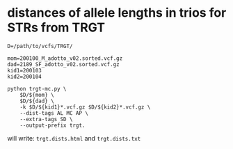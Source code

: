 # distances of allele lengths in trios for STRs from TRGT

```
D=/path/to/vcfs/TRGT/

mom=200100_M_adotto_v02.sorted.vcf.gz
dad=2189_SF_adotto_v02.sorted.vcf.gz
kid1=200103
kid2=200104

python trgt-mc.py \
	$D/${mom} \
	$D/${dad} \
	-k $D/${kid1}*.vcf.gz $D/${kid2}*.vcf.gz \
	--dist-tags AL MC AP \
	--extra-tags SD \
	--output-prefix trgt.
```

will write: `trgt.dists.html` and `trgt.dists.txt`

